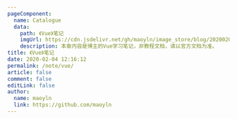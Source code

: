 ```yaml
---
pageComponent:
  name: Catalogue
  data:
    path: 《Vue》笔记
    imgUrl: https://cdn.jsdelivr.net/gh/maoyln/image_store/blog/20200204143633.png
    description: 本章内容是博主的Vue学习笔记，非教程文档，请以官方文档为准。
title: 《Vue》笔记
date: 2020-02-04 12:16:12
permalink: /note/vue/
article: false
comment: false
editLink: false
author:
  name: maoyln
  link: https://github.com/maoyln
---
```

